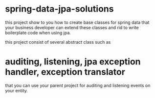 # spring-data-jpa-solutions
this project show to you how to create base classes for spring data that your business developer can extend these classes
and rid to write boilerplate code when using jpa.

this project consist of several abstract class such as

# auditing, listening, jpa exception handler, exception translator

that you can use your parent project for auditing and listening events on your entity.
